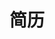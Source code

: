 <!--
 * @version: 1.0.0
 * @Date: 2019-09-25 20:36:15
 * @LastEditTime: 2019-09-25 20:36:15
 -->
# 简历